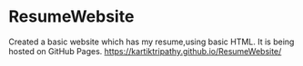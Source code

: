 # ResumeWebsite
Created a basic website which has my resume,using basic HTML.
It is being hosted on GitHub Pages.
https://kartiktripathy.github.io/ResumeWebsite/
